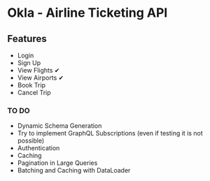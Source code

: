 # Okla - Airline Ticketing API

## Features
 - Login
 - Sign Up
 - View Flights ✔
 - View Airports ✔
 - Book Trip
 - Cancel Trip

### TO DO
 - Dynamic Schema Generation
 - Try to implement GraphQL Subscriptions (even if testing it is not possible)
 - Authentication
 - Caching
 - Pagination in Large Queries
 - Batching and Caching with DataLoader